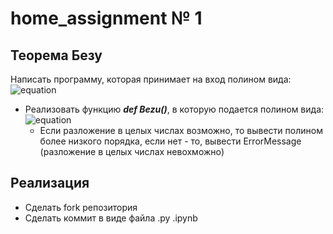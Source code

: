 # home_assignment № 1


## Теорема Безу

Написать программу, которая принимает на вход полином вида:  ![equation](https://latex.codecogs.com/svg.image?x^{n}&plus;x^{n-1}&plus;...&plus;a)

+ Реализовать функцию ***def Bezu()***, в которую подается полином вида: ![equation](https://latex.codecogs.com/svg.image?(x-1))
  + Если разложение в целых числах возможно, то вывести полином более низкого порядка, если нет - то, вывести ErrorMessage (разложение в целых числах невохможно)

## Реализация 
- Сделать fork репозитория 
- Сделать коммит в виде файла .py .ipynb
